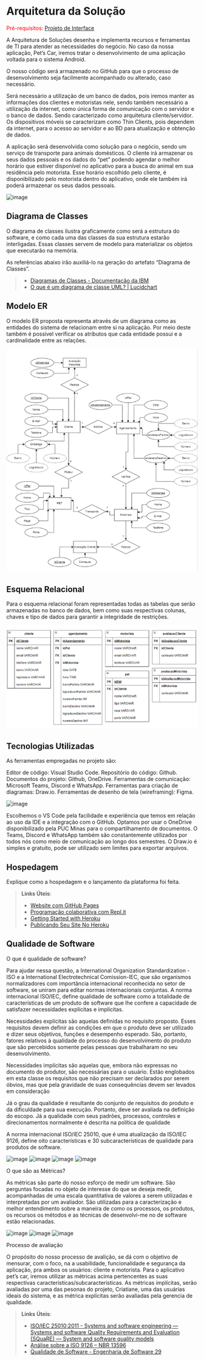 # Arquitetura da Solução

<span style="color:red">Pré-requisitos: <a href="3-Projeto de Interface.md"> Projeto de Interface</a></span>

A Arquitetura de Soluções desenha e implementa recursos e ferramentas de TI para atender as necessidades do negócio. No caso da nossa aplicação, Pet’s Car, iremos tratar o desenvolvimento de uma aplicação voltada para o sistema Android. 

O nosso código será armazenado no GitHub para que o processo de desenvolvimento seja facilmente acompanhado ou alterado, caso necessário. 

Será necessário a utilização de um banco de dados, pois iremos manter as informações dos clientes e motoristas nele, sendo também necessário a utilização da internet, como única forma de comunicação com o servidor e o banco de dados. Sendo caracterizado como arquitetura cliente/servidor. Os dispositivos móveis se caracterizam como Thin Clients, pois dependem da internet, para o acesso ao servidor e ao BD para atualização e obtenção de dados.

A aplicação será desenvolvida como solução para o negócio, sendo um serviço de transporte para animais domésticos. O cliente irá armazenar os seus dados pessoais e os dados do “pet” podendo agendar o melhor horário que estiver disponível no aplicativo para a busca do animal em sua residência pelo motorista. Esse horário escolhido pelo cliente, é disponibilizado pelo motorista dentro do aplicativo, onde ele também irá poderá armazenar os seus dados pessoais.

![image](https://user-images.githubusercontent.com/123743005/229313548-52128c85-1278-43a6-807e-18e6fe54ab45.png)



## Diagrama de Classes

O diagrama de classes ilustra graficamente como será a estrutura do software, e como cada uma das classes da sua estrutura estarão interligadas. Essas classes servem de modelo para materializar os objetos que executarão na memória.

As referências abaixo irão auxiliá-lo na geração do artefato “Diagrama de Classes”.

> - [Diagramas de Classes - Documentação da IBM](https://www.ibm.com/docs/pt-br/rational-soft-arch/9.6.1?topic=diagrams-class)
> - [O que é um diagrama de classe UML? | Lucidchart](https://www.lucidchart.com/pages/pt/o-que-e-diagrama-de-classe-uml)

## Modelo ER

O modelo ER proposta representa através de um diagrama como as entidades do sistema de relacionam entre si na aplicação. Por meio deste também é possível verificar os atributos que cada entidade possui e a cardinalidade entre as relações. 

![modeloERImagem](img/modeloER.png)

## Esquema Relacional

Para o esquema relacional foram representadas todas as tabelas que serão armazenadas no banco de dados, bem como suas respectivas colunas, chaves e tipo de dados para garantir a integridade de restrições. 

![esquemaRelacionalImagem](img/tabelasBD.png)

## Tecnologias Utilizadas

As ferramentas empregadas no projeto são:  

Editor de código: Visual Studio Code. 
Repositório do código: Github. 
Documentos do projeto: Github, OneDrive. 
Ferramentas de comunicação: Microsoft Teams, Discord e WhatsApp. 
Ferramentas para criação de diagramas: Draw.io. 
Ferramentas de desenho de tela (wireframing): Figma. 

![image](https://user-images.githubusercontent.com/123743005/228109529-989c88f1-82b3-46f4-b07f-9ed55f17049f.png)

Escolhemos o VS Code pela facilidade e experiência que temos em relação ao uso da IDE e a integração com o GitHub. Optamos por usar o OneDrive disponibilizado pela PUC Minas para o compartilhamento de documentos. O Teams, Discord e WhatsApp também são constantemente utilizados por todos nós como meio de comunicação ao longo dos semestres. O Draw.io é simples e gratuito, pode ser utilizado sem limites para exportar arquivos. 

## Hospedagem

Explique como a hospedagem e o lançamento da plataforma foi feita.

> **Links Úteis**:
>
> - [Website com GitHub Pages](https://pages.github.com/)
> - [Programação colaborativa com Repl.it](https://repl.it/)
> - [Getting Started with Heroku](https://devcenter.heroku.com/start)
> - [Publicando Seu Site No Heroku](http://pythonclub.com.br/publicando-seu-hello-world-no-heroku.html)

## Qualidade de Software

O que é qualidade de software?  

Para ajudar nessa questão, a International Organization Standardization - ISO e a International Electrotechnical Comission-IEC, que são organismos normalizadores com importância internacional reconhecida no setor de software, se uniram para editar normas internacionais conjuntas. A norma internacional ISO/IEC, define qualidade de software como a totalidade de características de um produto de software que lhe confere a capacidade de satisfazer necessidades explícitas e implícitas. 

Necessidades explícitas são aquelas definidas no requisito proposto. Esses requisitos devem definir as condições em que o produto deve ser utilizado e dizer seus objetivos, funções e desempenho esperado. São, portanto, fatores relativos à qualidade do processo do desenvolvimento do produto que são percebidos somente pelas pessoas que trabalharam no seu desenvolvimento. 

Necessidades implícitas são aquelas que, embora não expressas no documento do produtor, são necessárias para o usuário. Estão englobados em esta classe os requisitos que não precisam ser declarados por serem óbvios, mas que pela gravidade de suas consequências devem ser levados em consideração 

Já o grau da qualidade é resultante do conjunto de requisitos do produto e da dificuldade para sua execução. Portanto, deve ser avaliada na definição do escopo. Já a qualidade com seus padrões, processos, controles e direcionamentos normalmente é descrita na política de qualidade 

A norma internacional ISO/IEC 25010, que é uma atualização da ISO/IEC 9126, define oito características e 30 subcaracterísticas de qualidade para produtos de software. 

![image](https://user-images.githubusercontent.com/123743005/228100853-4d2bbc0d-5ff6-43c1-965d-c01f6fe5aaf4.png)
![image](https://user-images.githubusercontent.com/123743005/228100913-0ffcc4d1-fee3-43ce-8185-6c17c643a3dd.png)
![image](https://user-images.githubusercontent.com/123743005/228100956-ea9aa93b-2ba1-40b7-815e-e37e7b5fc363.png)
![image](https://user-images.githubusercontent.com/123743005/228101043-39439414-955f-42b6-b7c0-d6a85551d419.png)

O que são as Métricas?

As métricas são parte do nosso esforço de medir um software. São perguntas focadas no objeto de interesse do que se deseja medir, acompanhadas de uma escala quantitativa de valores a serem utilizadas e interpretadas por um avaliador. São utilizadas para a caracterização e melhor entendimento sobre a maneira de como os processos, os produtos, os recursos os métodos e as técnicas de desenvolvi-me no de software estão relacionadas. 

![image](https://user-images.githubusercontent.com/123743005/228108887-114634c3-b722-4182-b745-007935f138d2.png)
![image](https://user-images.githubusercontent.com/123743005/228108941-10e5e61a-ca75-4bda-bd5e-e1874438872b.png)
![image](https://user-images.githubusercontent.com/123743005/228108994-dc8b3e10-58bf-4fbb-8e9f-c7a0b1d99a13.png)

Processo de avaliação

O propósito do nosso processo de avalição, se dá com o objetivo de mensurar, com o foco, na a usabilidade, funcionalidade e segurança da aplicação, pra ambos os usuários: cliente e motorista. Para o aplicativo pet’s car, iremos utilizar as métricas acima pertencentes as suas respectivas características/subcaracterísticas. As métricas implícitas, serão avaliadas por uma das pesonas do projeto, Criatiane, uma das usuárias ideais do sistema, e as métrica explícitas serão avaliadas pela gerencia de qualidade.




							


> **Links Úteis**:
>
> - [ISO/IEC 25010:2011 - Systems and software engineering — Systems and software Quality Requirements and Evaluation (SQuaRE) — System and software quality models](https://www.iso.org/standard/35733.html/)
> - [Análise sobre a ISO 9126 – NBR 13596](https://www.tiespecialistas.com.br/analise-sobre-iso-9126-nbr-13596/)
> - [Qualidade de Software - Engenharia de Software 29](https://www.devmedia.com.br/qualidade-de-software-engenharia-de-software-29/18209/)
